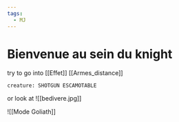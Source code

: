 ```yaml
---
tags:
  - MJ
---
```

# Bienvenue au sein du knight

try to go into [[Effet]]
[[Armes_distance]]

```statblock
creature: SHOTGUN ESCAMOTABLE
```

or look at ![[bedivere.jpg]]

![[Mode Goliath]]